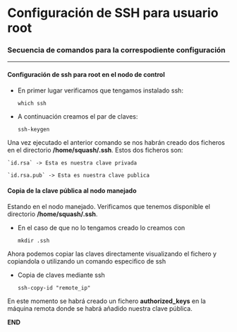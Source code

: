 # Configuración de SSH para usuario root

### Secuencia de comandos para la correspodiente configuración
-----

#### Configuración de ssh para root en el nodo de control

- En primer lugar verificamos que tengamos instalado ssh:

    `which ssh`

- A continuación creamos el par de claves: 

    `ssh-keygen`

Una vez ejecutado el anterior comando se nos habrán creado dos ficheros en el directorio **/home/squash/.ssh**. Estos dos ficheros son:

    `id.rsa` -> Esta es nuestra clave privada

    `id.rsa.pub` -> Esta es nuestra clave publica

#### Copia de la clave pública al nodo manejado

Estando en el nodo manejado. Verificamos que tenemos disponible el directorio **/home/squash/.ssh**. 

- En el caso de que no lo tengamos creado lo creamos con

    `mkdir .ssh`

Ahora podemos copiar las claves directamente visualizando el fichero y copiandola o utilizando un comando especifico de ssh

- Copia de claves mediante ssh

    `ssh-copy-id "remote_ip"`

En este momento se habrá creado un fichero **authorized_keys** en la máquina remota donde se habrá añadido nuestra clave pública. 


**END**